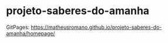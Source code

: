 # projeto-saberes-do-amanha

GitPages: https://matheusromano.github.io/projeto-saberes-do-amanha/homepage/
